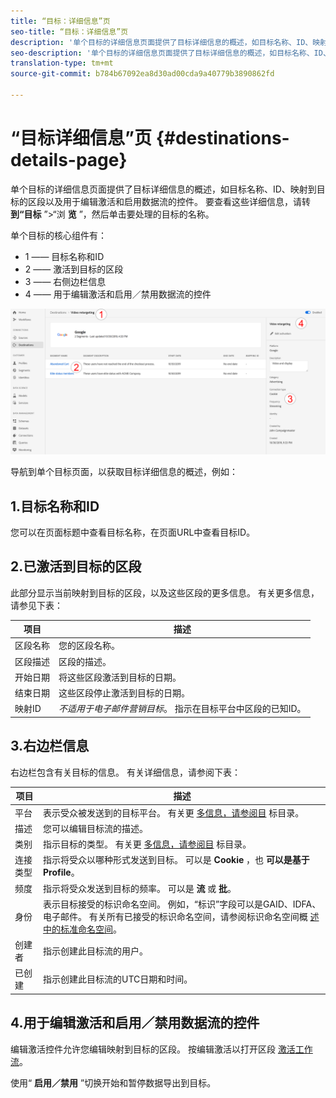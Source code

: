 ```yaml
---
title: “目标：详细信息”页
seo-title: “目标：详细信息”页
description: '单个目标的详细信息页面提供了目标详细信息的概述，如目标名称、ID、映射到目标的区段以及用于编辑激活和启用数据流的控件。 '
seo-description: '单个目标的详细信息页面提供了目标详细信息的概述，如目标名称、ID、映射到目标的区段以及用于编辑激活和启用数据流的控件。 '
translation-type: tm+mt
source-git-commit: b784b67092ea8d30ad00cda9a40779b3890862fd

---
```



# “目标详细信息”页 {#destinations-details-page}

单个目标的详细信息页面提供了目标详细信息的概述，如目标名称、ID、映射到目标的区段以及用于编辑激活和启用数据流的控件。 要查看这些详细信息，请转 **到“目标** ”>“浏 **览** ”，然后单击要处理的目标的名称。

单个目标的核心组件有：

* 1 —— 目标名称和ID
* 2 —— 激活到目标的区段
* 3 —— 右侧边栏信息
* 4 —— 用于编辑激活和启用／禁用数据流的控件

![目标页面编号](/help/rtcdp/destinations/assets/destination-page-numbered.png)

导航到单个目标页面，以获取目标详细信息的概述，例如：

## 1.目标名称和ID

您可以在页面标题中查看目标名称，在页面URL中查看目标ID。

## 2.已激活到目标的区段

此部分显示当前映射到目标的区段，以及这些区段的更多信息。 有关更多信息，请参见下表：

| 项目 | 描述 |
---------|----------|
| 区段名称 | 您的区段名称。 |
| 区段描述 | 区段的描述。 |
| 开始日期 | 将这些区段激活到目标的日期。 |
| 结束日期 | 这些区段停止激活到目标的日期。 |
| 映射ID | *不适用于电子邮件营销目标*。 指示在目标平台中区段的已知ID。 |

## 3.右边栏信息

右边栏包含有关目标的信息。 有关详细信息，请参阅下表：

| 项目 | 描述 |
---------|----------|
| 平台 | 表示受众被发送到的目标平台。 有关更 [多信息，请参阅目](/help/rtcdp/destinations/destinations-catalog.md) 标目录。 |
| 描述 | 您可以编辑目标流的描述。 |
| 类别 | 指示目标的类型。 有关更 [多信息，请参阅目](/help/rtcdp/destinations/destinations-catalog.md) 标目录。 |
| 连接类型 | 指示将受众以哪种形式发送到目标。 可以是 **Cookie** ，也 **可以是基于Profile**。 |
| 频度 | 指示将受众发送到目标的频率。 可以是 **流** 或 **批**。 |
| 身份 | 表示目标接受的标识命名空间。 例如，“标识”字段可以是GAID、IDFA、电子邮件。 有关所有已接受的标识命名空间，请参阅标识命名空间概 [述中的标准命名空间](https://www.adobe.io/apis/experienceplatform/home/profile-identity-segmentation/profile-identity-segmentation-services.html#!api-specification/markdown/narrative/technical_overview/identity_namespace_overview/identity_namespace_overview.md)。 |
| 创建者 | 指示创建此目标流的用户。 |
| 已创建 | 指示创建此目标流的UTC日期和时间。 |

## 4.用于编辑激活和启用／禁用数据流的控件

编辑激活控件允许您编辑映射到目标的区段。 按编辑激活以打开区段 [激活工作流](/help/rtcdp/destinations/activate-destinations.md)。

使用“ **启用／禁用** ”切换开始和暂停数据导出到目标。